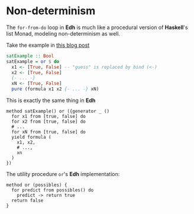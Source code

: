 # Non-determinism

The `for-from-do` loop in **Edh** is much like a procedural version
of **Haskell**'s list Monad, modeling non-determinism as well.

Take the example in
[this blog post](https://deque.blog/2017/09/04/list-monad-and-np-complexity/)

```hs
satExample :: Bool
satExample = or $ do
  x1 <- [True, False] -- "guess" is replaced by bind (<-)
  x2 <- [True, False]
  {- ... -}
  xN <- [True, False]
  pure (formula x1 x2 {- ... -} xN)
```

This is exactly the same thing in **Edh**

```edh
method satExample() or ({generator _ ()
  for x1 from [true, false] do
  for x2 from [true, false] do
  # ...
  for xN from [true, false] do
  yield formula (
    x1, x2,
    # ...,
    xn
  )
})
```

The utility procedure `or`'s **Edh** implementation:

```edh
method or (possibles) {
  for predict from possibles() do
    predict -> return true
  return false
}
```
